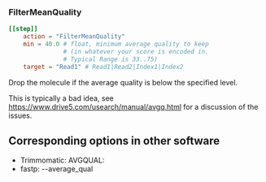 ### FilterMeanQuality

```toml
[[step]]
    action = "FilterMeanQuality"
    min = 40.0 # float, minimum average quality to keep
               # (in whatever your score is encoded in.
               # Typical Range is 33..75)
    target = "Read1" # Read1|Read2|Index1|Index2
```


Drop the molecule if the average quality is below the specified level.

This is typically a bad idea, see https://www.drive5.com/usearch/manual/avgq.html for a discussion of the issues.


## Corresponding options in other software 

- Trimmomatic: AVGQUAL:
- fastp: --average_qual


